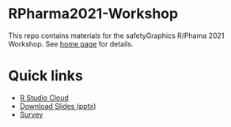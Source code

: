# RPharma2021-Workshop

This repo contains materials for the safetyGraphics R/Phama 2021 Workshop. See [home page](http://safetygraphics.org) for details. 

# Quick links

- [R Studio Cloud](https://rstudio.cloud/spaces/179933/project/3011333)
- [Download Slides (pptx)](https://github.com/SafetyGraphics/RPharma2021-Workshop/blob/main/slides/SafetyGraphicsWorkshop.pptx?raw=true)
- [Survey](https://admin.sli.do/event/u5vl25mw/polls)

 